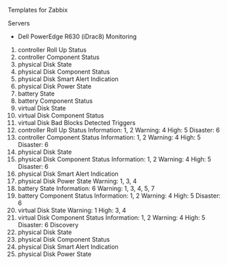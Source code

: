 Templates for Zabbix

Servers

- Dell PowerEdge R630 (iDrac8)
Monitoring
1) controller Roll Up Status
2) controller Component Status
3) physical Disk State
4) physical Disk Component Status
5) physical Disk Smart Alert Indication
6) physical Disk Power State
7) battery State
8) battery Component Status
9) virtual Disk State
10) virtual Disk Component Status
11) virtual Disk Bad Blocks Detected
Triggers
1) controller Roll Up Status
	Information: 1, 2
	Warning: 4
	High: 5
	Disaster: 6
2) controller Component Status
	Information: 1, 2
	Warning: 4
	High: 5
	Disaster: 6
3) physical Disk State
4) physical Disk Component Status
	Information: 1, 2
	Warning: 4
	High: 5
	Disaster: 6
5) physical Disk Smart Alert Indication
6) physical Disk Power State
	Warning: 1, 3, 4
7) battery State
	Information: 6
	Warning: 1, 3, 4, 5, 7
8) battery Component Status
	Information: 1, 2
	Warning: 4
	High: 5
	Disaster: 6
9) virtual Disk State
	Warning: 1
	High: 3, 4
10) virtual Disk Component Status
	Information: 1, 2
	Warning: 4
	High: 5
	Disaster: 6
Discovery
1) physical Disk State
2) physical Disk Component Status
3) physical Disk Smart Alert Indication
4) physical Disk Power State
